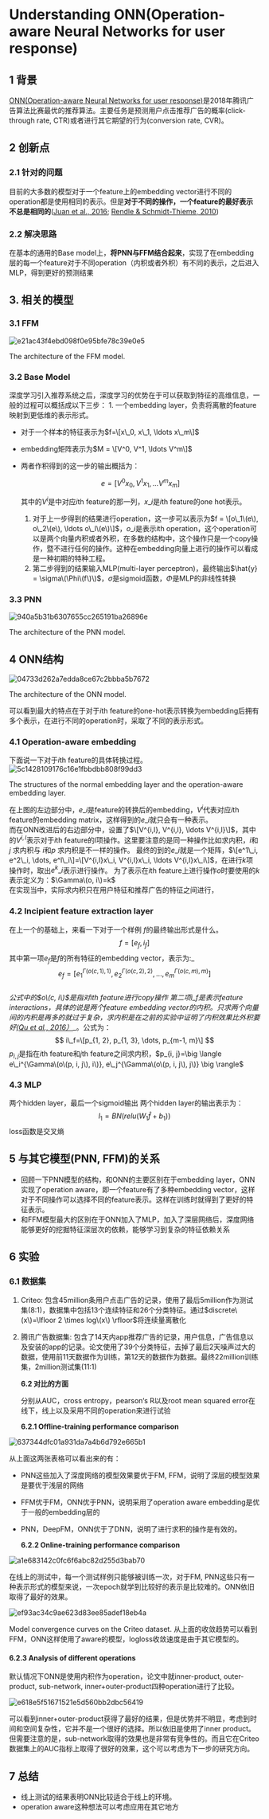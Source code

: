 # Understanding ONN\(Operation-aware Neural Networks for user response\)

## 1 背景

[ONN\(Operation-aware Neural Networks for user response\)](https://www.sciencedirect.com/science/article/pii/S0893608019302850?via%3Dihub)是2018年腾讯广告算法比赛最优的推荐算法。主要任务是预测用户点击推荐广告的概率\(click-through rate, CTR\)或者进行其它期望的行为\(conversion rate, CVR\)。

## 2 创新点

### 2.1 针对的问题

目前的大多数的模型对于一个feature上的embedding vector进行不同的operation都是使用相同的表示。但是**对于不同的操作，一个feature的最好表示不总是相同的**\([Juan et al., 2016](https://dl.acm.org/citation.cfm?doid=2959100.2959134); [Rendle & Schmidt-Thieme, 2010](https://dl.acm.org/citation.cfm?doid=1718487.1718498)\)

### 2.2 解决思路

在基本的通用的Base model上，**将PNN与FFM结合起来**，实现了在embedding层的每一个feature对于不同operation（内积或者外积）有不同的表示，之后进入MLP，得到更好的预测结果

## 3. 相关的模型

### 3.1 FFM

![e21ac43f4ebd098f0e95bfe78c39e0e5](../../.gitbook/assets/884D03E3-A229-4894-AF6A-177AAE3FE851.jpg)

The architecture of the FFM model.

### 3.2 Base Model

深度学习引入推荐系统之后，深度学习的优势在于可以获取到特征的高维信息，一般的过程可以概括成以下三步： 1. 一个embedding layer，负责将离散的feature映射到更低维的表示形式。

* 对于一个样本的特征表示为$f=\[x\_0, x\_1, \ldots x\_m\]$
* embedding矩阵表示为$M = \[V^0, V^1, \ldots V^m\]$
* 两者作积得到的这一步的输出概括为：

  $$e = [V^0x_0, V^1x_1, \ldots V^mx_m]$$  

  其中的$V^i$是中对应$i$th feature的那一列，$x\_i$是$i$th feature的one hot表示。

  1. 对于上一步得到的结果进行operation，这一步可以表示为$f = \[o\_1\(e\), o\_2\(e\), \ldots o\_l\(e\)\]$，$o\_i$是表示$i$th operation，这个operation可以是两个向量内积或者外积，在多数的结构中，这个操作只是一个copy操作，暨不进行任何的操作。这种在embedding向量上进行的操作可以看成是一种初期的特种工程。
  2. 第二步得到的结果输入MLP\(multi-layer perceptron\)，最终输出$\hat{y} = \sigma\(\Phi\(f\)\)$，$\sigma$是sigmoid函数，$\Phi$是MLP的非线性转换  

### 3.3 PNN

![940a5b31b6307655cc265191ba26896e](../../.gitbook/assets/8B9A5379-797C-4D1B-AF09-4C4F7D6DFE55.jpg)

The architecture of the PNN model.

## 4 ONN结构

![04733d262a7edda8ce67c2bbba5b7672](../../.gitbook/assets/389A9CB8-2500-4FBE-8FC8-5571A91C8D22.jpg)

The architecture of the ONN model.

可以看到最大的特点在于对于$i$th feature的one-hot表示转换为embedding后拥有多个表示，在进行不同的operation时，采取了不同的表示形式。

### 4.1 Operation-aware embedding

下面说一下对于$i$th feature的具体转换过程。 ![5c1428109176c16e1fbbdbb808f99dd3](../../.gitbook/assets/31572F4F-DF1E-4FEE-A231-B17B92F090C3.jpg)

The structures of the normal embedding layer and the operation-aware embedding layer.

在上图的左边部分中，$e\_i$是feature的转换后的embedding，$V^i$代表对应$i$th feature的embedding matrix，这样得到的$e\_i$就只会有一种表示。  
而在ONN改进后的右边部分中，设置了$\[V^{i,l}, V^{i,l}, \ldots V^{i,l}\]$，其中的$V^{i,l}$表示对于$i$th feature的$l$项操作。这里要注意的是同一种操作比如求内积，$i$和$j$ 求内积与 $i$和$p$ 求内积是不一样的操作。 最终的到的$e\_i$就是一个矩阵，$\[e^1\_i, e^2\_i, \dots, e^l\_i\]=\[V^{i,l}x\_i, V^{i,l}x\_i, \ldots V^{i,l}x\_i\]$，在进行$k$项操作时，取出$e^k\_i$表示进行操作。 为了表示在$i$th feature上进行操作$o$时要使用的$k$表示定义为：$\Gamma\(o, i\)=k$  
在实现当中，实际求内积只在用户特征和推荐广告的特征之间进行，

### 4.2 Incipient feature extraction layer

在上一个的基础上，来看一下对于一个样例 $f$的最终输出形式是什么。 $$f = [e_f, i_f]$$ 其中第一项$e_f$是$f$的所有特征的embedding vector，表示为:_ $$e_f=[e_1^{\Gamma(o(c, 1), 1)}, e_2^{\Gamma(o(c, 2), 2)}, \dots, e_m^{\Gamma(o(c, m), m)}]$$  
_公式中的$o\(c, i\)$是指对$i$th feature进行copy操作 第二项$i\_f$是表示feature interactions，具体的说是两个feature embedding vector的内积。只求两个向量间的内积是再多的就过于复杂，求内积是在之前的实验中证明了内积效果比外积要好_[_\(Qu et al., 2016）_](https://ieeexplore.ieee.org/document/7837964)_。公式为： $$ i\_f=\[p_{1, 2}, p_{1, 3}, \dots, p_{m-1, m}\] $$ $p_{i, j}$是指在$i$th feature和$j$th feature之间求内积，$p_{i, j}=\big \langle e\_i^{\Gamma\(o\(p, i, j\), i\)}, e\_j^{\Gamma\(o\(p, i, j\), j\)} \big \rangle$

### 4.3 MLP

两个hidden layer，最后一个sigmoid输出 两个hidden layer的输出表示为： $$l_1=BN(relu(W_1\hat{f}+b_1))$$ loss函数是交叉熵

## 5 与其它模型\(PNN, FFM\)的关系

* 回顾一下PNN模型的结构，和ONN的主要区别在于embedding layer，ONN实现了operation aware，即一个feature有了多种embedding vector，这样对于不同操作可以选择不同的feature表示。这样在训练时就得到了更好的特征表示。
* 和FFM模型最大的区别在于ONN加入了MLP，加入了深层网络后，深度网络能够更好的挖掘特征深层次的依赖，能够学习到复杂的特征依赖关系  

## 6 实验

### 6.1 数据集

1. Criteo: 包含45million条用户点击广告的记录，使用了最后5million作为测试集\(8:1\)，数据集中包括13个连续特征和26个分类特征。通过$discrete\(x\)=\lfloor 2 \times log\(x\) \rfloor$将连续量离散化
2. 腾讯广告数据集: 包含了14天内app推荐广告的记录，用户信息，广告信息以及安装的app的记录。论文使用了39个分类特征，去掉了最后2天噪声过大的数据，使用前11天数据作为训练，第12天的数据作为数据。最终22million训练集，2million测试集\(11:1\)  

   **6.2 对比的方面**

   分别从AUC，cross entropy，pearson‘s R以及root mean squared error在线下，线上以及采用不同的operation来进行试验

   **6.2.1 Offline-training performance comparison**

![637344dfc01a931da7a4b6d792e665b1](../../.gitbook/assets/AF76B24C-D512-4773-9889-07101C1075D9.png)

从上面这两张表格可以看出来的有：

* PNN这些加入了深度网络的模型效果要优于FM, FFM，说明了深层的模型效果是要优于浅层的网络
* FFM优于FM，ONN优于PNN，说明采用了operation aware embedding是优于一般的embedding层的
* PNN，DeepFM，ONN优于了DNN，说明了进行求积的操作是有效的。

  **6.2.2 Online-training performance comparison**

![a1e683142c0fc6f6abc82d255d3bab70](../../.gitbook/assets/2E4E4961-55CF-49DE-9AD3-B67660A93A59.png)

在线上的测试中，每一个测试样例只能够被训练一次，对于FM, PNN这些只有一种表示形式的模型来说，一次epoch就学到比较好的表示是比较难的。ONN依旧取得了最好的效果。

![ef93ac34c9ae623d83ee85adef18eb4a](../../.gitbook/assets/81E8040F-874A-4D9C-89D8-A7D87F654C5B.jpg)

Model convergence curves on the Criteo dataset. 从上面的收敛趋势可以看到FFM，ONN这样使用了aware的模型，logloss收敛速度是由于其它模型的。

#### 6.2.3 Analysis of different operations

默认情况下ONN是使用内积作为operation，论文中就inner-product, outer-product, sub-network, inner+outer-product四种operation进行了比较。

![e618e5f51671521e5d560bb2dbc56419](../../.gitbook/assets/75087804-9474-4E93-AA7E-755B4C585275.png)

可以看到inner+outer-product获得了最好的结果，但是优势并不明显，考虑到时间和空间复杂性，它并不是一个很好的选择。所以依旧是使用了inner product。 但需要注意的是，sub-network取得的效果也是非常有竞争性的。而且它在Criteo数据集上的AUC指标上取得了很好的效果，这个可以考虑为下一步的研究方向。

## 7 总结

* 线上测试的结果表明ONN比较适合于线上的环境。
* operation aware这种想法可以考虑应用在其它地方

